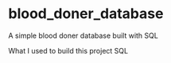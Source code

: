 # blood_doner_database
A simple blood doner database built with SQL 

What I used to build this project 
SQL
